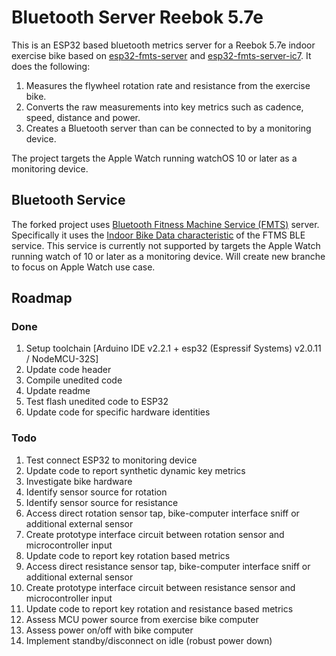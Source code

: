 # Bluetooth Server Reebok 5.7e

This is an ESP32 based bluetooth metrics server for a Reebok 5.7e indoor exercise bike based on [esp32-fmts-server](https://github.com/jamesjmtaylor/esp32-ftms-server) and [esp32-fmts-server-ic7](https://github.com/damndemento/esp32-ftms-server-ic7). It does the following:

1. Measures the flywheel rotation rate and resistance from the exercise bike.
1. Converts the raw measurements into key metrics such as cadence, speed, distance and power.
1. Creates a Bluetooth server than can be connected to by a monitoring device.

The project targets the Apple Watch running watchOS 10 or later as a monitoring device.

## Bluetooth Service
The forked project uses [Bluetooth Fitness Machine Service (FMTS)](https://www.bluetooth.com/specifications/specs/fitness-machine-service-1-0/) server. Specifically it uses the [Indoor Bike Data characteristic](https://www.bluetooth.com/wp-content/uploads/Sitecore-Media-Library/Gatt/Xml/Characteristics/org.bluetooth.characteristic.indoor_bike_data.xml) of the FTMS BLE service. This service is currently not supported by targets the Apple Watch running watch of 10 or later as a monitoring device. Will create new branche to focus on Apple Watch use case.

## Roadmap
### Done
1. Setup toolchain [Arduino IDE v2.2.1 + esp32 (Espressif Systems) v2.0.11 / NodeMCU-32S]
1. Update code header
1. Compile unedited code
1. Update readme
1. Test flash unedited code to ESP32
1. Update code for specific hardware identities

### Todo
1. Test connect ESP32 to monitoring device
1. Update code to report synthetic dynamic key metrics
1. Investigate bike hardware
1. Identify sensor source for rotation
1. Identify sensor source for resistance
1. Access direct rotation sensor tap, bike-computer interface sniff or additional external sensor
1. Create prototype interface circuit between rotation sensor and microcontroller input
1. Update code to report key rotation based metrics
1. Access direct resistance sensor tap, bike-computer interface sniff or additional external sensor
1. Create prototype interface circuit between resistance sensor and microcontroller input
1. Update code to report key rotation and resistance based metrics
1. Assess MCU power source from exercise bike computer
1. Assess power on/off with bike computer
1. Implement standby/disconnect on idle (robust power down)
